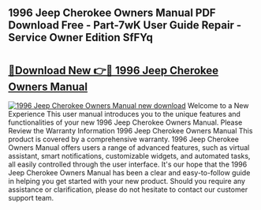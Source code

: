 ## 1996 Jeep Cherokee Owners Manual PDF Download Free - Part-7wK User Guide Repair - Service Owner Edition SfFYq

# <h2><a href="http://bc34922.oget.top/?id=1996+Jeep+Cherokee+Owners+Manual">🔗Download New 👉🔴 1996 Jeep Cherokee Owners Manual</a></h2>

[![1996 Jeep Cherokee Owners Manual new download](https://i.imgur.com/5g1atiW.png)](http://bc34922.oget.top/?id=1996+Jeep+Cherokee+Owners+Manual)
Welcome to a New Experience This user manual introduces you to the unique features and functionalities of your new 1996 Jeep Cherokee Owners Manual. Please Review the Warranty Information 1996 Jeep Cherokee Owners Manual This product is covered by a comprehensive warranty. 1996 Jeep Cherokee Owners Manual offers users a range of advanced features, such as virtual assistant, smart notifications, customizable widgets, and automated tasks, all easily controlled through the user interface. It's our hope that the 1996 Jeep Cherokee Owners Manual has been a clear and easy-to-follow guide in helping you get started with your new product. Should you require any assistance or clarification, please do not hesitate to contact our customer support team.
